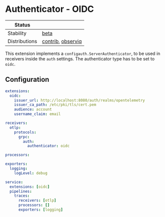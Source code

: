 # Authenticator - OIDC

<!-- status autogenerated section -->
| Status        |           |
| ------------- |-----------|
| Stability     | [beta]  |
| Distributions | [contrib], [observiq] |

[beta]: https://github.com/open-telemetry/opentelemetry-collector#beta
[contrib]: https://github.com/open-telemetry/opentelemetry-collector-releases/tree/main/distributions/otelcol-contrib
[observiq]: https://github.com/observIQ/observiq-otel-collector
<!-- end autogenerated section -->

This extension implements a `configauth.ServerAuthenticator`, to be used in receivers inside the `auth` settings. The authenticator type has to be set to `oidc`.

## Configuration

```yaml
extensions:
  oidc:
    issuer_url: http://localhost:8080/auth/realms/opentelemetry
    issuer_ca_path: /etc/pki/tls/cert.pem
    audience: account
    username_claim: email

receivers:
  otlp:
    protocols:
      grpc:
        auth:
          authenticator: oidc

processors:

exporters:
  logging:
    logLevel: debug

service:
  extensions: [oidc]
  pipelines:
    traces:
      receivers: [otlp]
      processors: []
      exporters: [logging]
```
